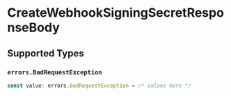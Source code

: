 # CreateWebhookSigningSecretResponseBody


## Supported Types

### `errors.BadRequestException`

```typescript
const value: errors.BadRequestException = /* values here */
```

